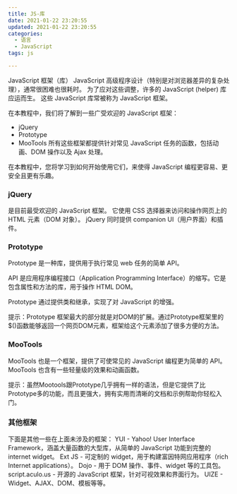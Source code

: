 ```yaml
---
title: JS-库
date: 2021-01-22 23:20:55
updated: 2021-01-22 23:20:55
categories:
  - 语言
  - JavaScript
tags: js

---
```


JavaScript 框架（库）
JavaScript 高级程序设计（特别是对浏览器差异的复杂处理），通常很困难也很耗时。
为了应对这些调整，许多的 JavaScript (helper) 库应运而生。
这些 JavaScript 库常被称为 JavaScript 框架。

在本教程中，我们将了解到一些广受欢迎的 JavaScript 框架：

* jQuery
* Prototype
* MooTools
所有这些框架都提供针对常见 JavaScript 任务的函数，包括动画、DOM 操作以及 Ajax 处理。

在本教程中，您将学习到如何开始使用它们，来使得 JavaScript 编程更容易、更安全且更有乐趣。

<!-- more -->

### jQuery

是目前最受欢迎的 JavaScript 框架。
它使用 CSS 选择器来访问和操作网页上的 HTML 元素（DOM 对象）。
jQuery 同时提供 companion UI（用户界面）和插件。

### Prototype

Prototype 是一种库，提供用于执行常见 web 任务的简单 API。

API 是应用程序编程接口（Application Programming Interface）的缩写。它是包含属性和方法的库，用于操作 HTML DOM。

Prototype 通过提供类和继承，实现了对 JavaScript 的增强。

提示：Prototype 框架最大的部分就是对DOM的扩展。通过Prototype框架里的$()函数能够返回一个网页DOM元素，框架给这个元素添加了很多方便的方法。

### MooTools

MooTools 也是一个框架，提供了可使常见的 JavaScript 编程更为简单的 API。
MooTools 也含有一些轻量级的效果和动画函数。

提示：虽然Mootools跟Prototype几乎拥有一样的语法，但是它提供了比Prototype多的功能，而且更强大，拥有实用而清晰的文档和示例帮助你轻松入门。

### 其他框架

下面是其他一些在上面未涉及的框架：
YUI - Yahoo! User Interface Framework，涵盖大量函数的大型库，从简单的 JavaScript 功能到完整的 internet widget。
Ext JS - 可定制的 widget，用于构建富因特网应用程序（rich Internet applications）。
Dojo - 用于 DOM 操作、事件、widget 等的工具包。
script.aculo.us - 开源的 JavaScript 框架，针对可视效果和界面行为。
UIZE - Widget、AJAX、DOM、模板等等。
